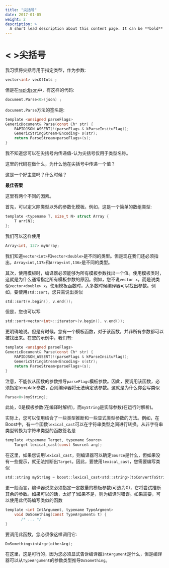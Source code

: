 ```yaml
---
title: "尖括号"
date: 2017-01-05
weight: 2
description: >
  A short lead description about this content page. It can be **bold** or _italic_ and can be split over multiple paragraphs.
---
```


# < >尖括号

我习惯将尖括号用于指定类型，作为参数:  

```c
vector<int> vecOfInts ;
```


但是在[rapidjson](https://github.com/miloyip/rapidjson)中，有这样的代码:  

```c
document.Parse<0>(json) ;
```

`document.Parse`方法的签名是:  

```c
template <unsigned parseFlags>
GenericDocument& Parse(const Ch* str) {
    RAPIDJSON_ASSERT(!(parseFlags & kParseInsituFlag));
    GenericStringStream<Encoding> s(str);
    return ParseStream<parseFlags>(s);
}
```


我不知道您可以在尖括号内传递值-认为尖括号仅用于类型名称。  

这里的代码在做什么，为什么他在尖括号中传递一个值？  

这是一个好主意吗？什么时候？

**最佳答案**

这里有两个不同的因素。  

首先，可以定义除类型以外的参数化模板。例如，这是一个简单的数组类型:  

```c
template <typename T, size_t N> struct Array {
    T arr[N];
};
```


我们可以这样使用  

```c
Array<int, 137> myArray;
```


我们知道`vector<int>`和`vector<double>`是不同的类型。但是现在我们还必须指出，`Array<int,137>`和`Array<int,136>`是不同的类型。  

其次，使用模板时，编译器必须能够为所有模板参数找出一个值。使用模板类时，这就是为什么通常指定所有模板参数的原因。例如，您不说`vector x`，而是说类似`vector<double> x`。使用模板函数时，大多数时候编译器可以找出参数。例如，要使用`std::sort`，您只需说出类似  

```c
std::sort(v.begin(), v.end());
```


但是，您也可以写  

```c
std::sort<vector<int>::iterator>(v.begin(), v.end());
```


更明确地说。但是有时候，您有一个模板函数，对于该函数，并非所有参数都可以被找出来。在您的示例中，我们有:  

```c
template <unsigned parseFlags>
GenericDocument& Parse(const Ch* str) {
    RAPIDJSON_ASSERT(!(parseFlags & kParseInsituFlag));
    GenericStringStream<Encoding> s(str);
    return ParseStream<parseFlags>(s);
}
```


注意，不能仅从函数的参数推导`parseFlags`模板参数。因此，要调用该函数，必须指定template参数，否则编译器将无法确定该参数。这就是为什么你会写类似  

```c
Parse<0>(myString);
```


此处，0是模板参数(在编译时解析)，而`myString`是实际参数(在运行时解析)。  

实际上，您可以使用结合了一些类型推断和一些显式类型参数的方法。例如，在Boost中，有一个函数`lexical_cast`可以在字符串类型之间进行转换。从非字符串类型转换为字符串类型的函数签名是  

```c
template <typename Target, typename Source>
    Target lexical_cast(const Source& arg);
```


在这里，如果您调用`lexical_cast`，则编译器可以确定`Source`是什么，但如果没有一些提示，就无法推断出`Target`。因此，要使用`lexical_cast`，您需要编写类似  

```c
std::string myString = boost::lexical_cast<std::string>(toConvertToString);
```


更一般而言，编译器说您必须指定一定数量的模板参数(可选为0)，它将尝试推断其余的参数。如果可以的话，太好了!如果不是，则为编译时错误。如果需要，可以使用此代码编写类似的函数  

```c
template <int IntArgument, typename TypeArgment>
    void DoSomething(const TypeArgument& t) {
       /* ... */
}
```


要调用此函数，您必须像这样调用它:  

```c
DoSomething<intArg>(otherArg);
```


在这里，这是可行的，因为您必须显式告诉编译器`IntArgument`是什么，但是编译器可以从`TypeArgument`的参数类型推导`DoSomething`。